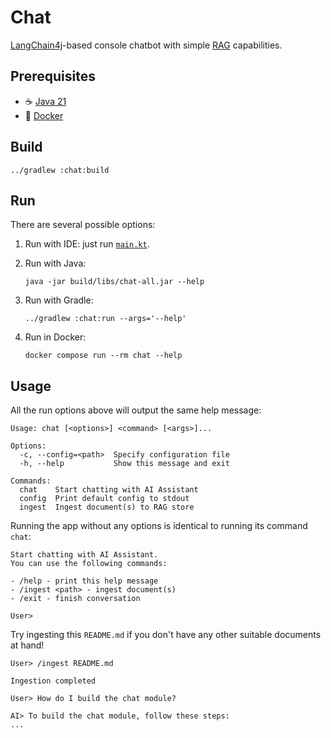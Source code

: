 # Chat

[LangChain4j](https://docs.langchain4j.dev/)-based console chatbot with simple
[RAG](https://learnprompting.org/docs/retrieval_augmented_generation/introduction) capabilities.

## Prerequisites

- ☕ [Java 21](https://adoptium.net/)
- 🐋 [Docker](https://docs.docker.com/engine/install/)

## Build

```shell
../gradlew :chat:build
```

## Run

There are several possible options:

1. Run with IDE: just run [`main.kt`](src/main/kotlin/com/github/ddl0x0d/genai/chat/main.kt).

2. Run with Java:

   ```shell
   java -jar build/libs/chat-all.jar --help
   ```

3. Run with Gradle:

   ```shell
   ../gradlew :chat:run --args='--help'
   ```

4. Run in Docker:

   ```shell
   docker compose run --rm chat --help
   ```

## Usage

All the run options above will output the same help message:

```
Usage: chat [<options>] <command> [<args>]...

Options:
  -c, --config=<path>  Specify configuration file
  -h, --help           Show this message and exit

Commands:
  chat    Start chatting with AI Assistant
  config  Print default config to stdout
  ingest  Ingest document(s) to RAG store
```

Running the app without any options is identical to running its command `chat`:

```
Start chatting with AI Assistant.
You can use the following commands:

- /help - print this help message
- /ingest <path> - ingest document(s)
- /exit - finish conversation

User> 
```

Try ingesting this `README.md` if you don't have any other suitable documents at hand!

```
User> /ingest README.md

Ingestion completed

User> How do I build the chat module?

AI> To build the chat module, follow these steps:
...
```
